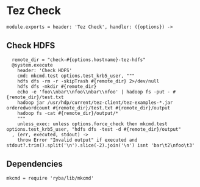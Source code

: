 
# Tez Check

    module.exports = header: 'Tez Check', handler: ({options}) ->

## Check HDFS

      remote_dir = "check-#{options.hostname}-tez-hdfs"
      @system.execute
        header: 'Check HDFS'
        cmd: mkcmd.test options.test_krb5_user, """
        hdfs dfs -rm -r -skipTrash #{remote_dir} 2>/dev/null
        hdfs dfs -mkdir #{remote_dir}
        echo -e 'foo\\nbar\\nfoo\\nbar\\nfoo' | hadoop fs -put - #{remote_dir}/test.txt
        hadoop jar /usr/hdp/current/tez-client/tez-examples-*.jar orderedwordcount #{remote_dir}/test.txt #{remote_dir}/output
        hadoop fs -cat #{remote_dir}/output/*
        """
        unless_exec: unless options.force_check then mkcmd.test options.test_krb5_user, "hdfs dfs -test -d #{remote_dir}/output"
      , (err, executed, stdout) ->
        throw Error "Invalid output" if executed and stdout?.trim().split('\n').slice(-2).join('\n') isnt 'bar\t2\nfoo\t3'

## Dependencies

    mkcmd = require 'ryba/lib/mkcmd'
